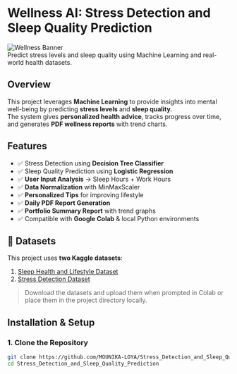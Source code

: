 #  Wellness AI: Stress Detection and Sleep Quality Prediction

![Wellness Banner](https://img.shields.io/badge/ML-Wellness%20AI-green?style=for-the-badge)  
Predict stress levels and sleep quality using Machine Learning and real-world health datasets.

##  Overview
This project leverages **Machine Learning** to provide insights into mental well-being by predicting **stress levels** and **sleep quality**.  
The system gives **personalized health advice**, tracks progress over time, and generates **PDF wellness reports** with trend charts.  

##  Features
- ✅ Stress Detection using **Decision Tree Classifier**
- ✅ Sleep Quality Prediction using **Logistic Regression**
- ✅ **User Input Analysis** → Sleep Hours + Work Hours
- ✅ **Data Normalization** with MinMaxScaler
- ✅ **Personalized Tips** for improving lifestyle
- ✅ **Daily PDF Report Generation**
- ✅ **Portfolio Summary Report** with trend graphs
- ✅ Compatible with **Google Colab** & local Python environments

## 📂 Datasets
This project uses **two Kaggle datasets**:
1. [Sleep Health and Lifestyle Dataset](https://www.kaggle.com/datasets/uom190346a/sleep-health-and-lifestyle-dataset)
2. [Stress Detection Dataset](https://www.kaggle.com/datasets/shubhendra18/stress-detection-dataset)

>  Download the datasets and upload them when prompted in Colab or place them in the project directory locally.

## Installation & Setup

### 1. Clone the Repository
```bash
git clone https://github.com/MOUNIKA-LOYA/Stress_Detection_and_Sleep_Quality_Prediction.git
cd Stress_Detection_and_Sleep_Quality_Prediction
